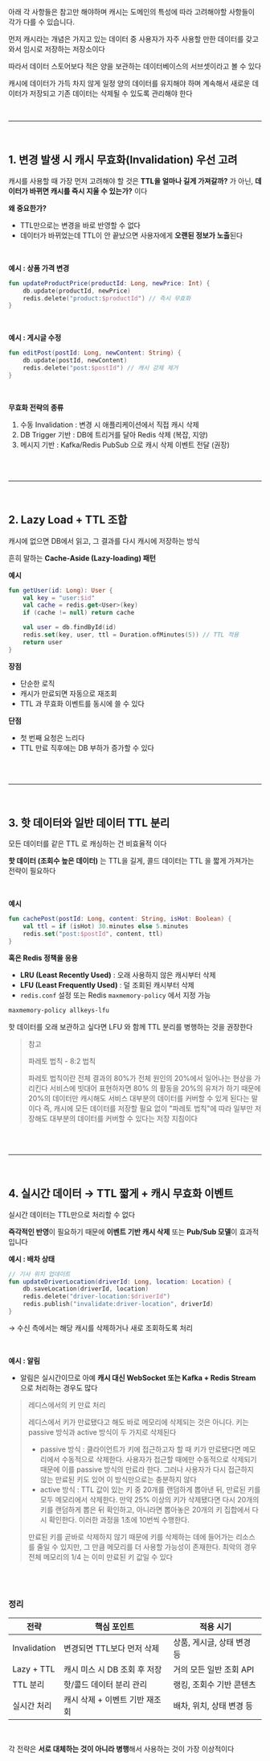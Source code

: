 아래 각 사항들은 참고만 해야하며 캐시는 도메인의 특성에 따라 고려해야할 사항들이 각가 다를 수 있습니다.

먼저 캐시라는 개념은 가지고 있는 데이터 중 사용자가 자주 사용할 만한 데이터를 갖고 와서 임시로 저장하는 저장소이다

따라서 데이터 스토어보다 적은 양을 보관하는 데이터베이스의 서브셋이라고 볼 수 있다

캐시에 데이터가 가득 차지 않게 일정 양의 데이터를 유지해야 하며 계속해서 새로운 데이터가 저장되고 기존 데이터는 삭제될 수 있도록 관리해야 한다

</br>

---

</br>

## 1. 변경 발생 시 캐시 무효화(Invalidation) 우선 고려

캐시를 사용할 때 가장 먼저 고려해야 할 것은 **TTL을 얼마나 길게 가져갈까?** 가 아닌, **데이터가 바뀌면 캐시를 즉시 지울 수 있는가?** 이다

**왜 중요한가?**

- TTL만으로는 변경을 바로 반영할 수 없다
- 데이터가 바뀌었는데 TTL이 안 끝났으면 사용자에게 **오랜된 정보가 노출**된다

</br>

**예시 : 상품 가격 변경**

```kotlin
fun updateProductPrice(productId: Long, newPrice: Int) {
    db.update(productId, newPrice)
    redis.delete("product:$productId") // 즉시 무효화
}
```

</br>

**예시 : 게시글 수정**

```kotlin
fun editPost(postId: Long, newContent: String) {
    db.update(postId, newContent)
    redis.delete("post:$postId") // 캐시 강제 제거
}
```

</br>

**무효화 전략의 종류**

1. 수동 Invalidation : 변경 시 애플리케이션에서 직접 캐시 삭제
2. DB Trigger 기반 : DB에 트리거를 달아 Redis 삭제 (복잡, 지양)
3. 메시지 기반 : Kafka/Redis PubSub 으로 캐시 삭제 이벤트 전달 (권장)

</br>
</br>

---

</br>

## 2. Lazy Load + TTL 조합

캐시에 없으면 DB에서 읽고, 그 결과를 다시 캐시에 저장하는 방식

흔히 말하는 **Cache-Aside (Lazy-loading) 패턴**

**예시**

```kotlin
fun getUser(id: Long): User {
    val key = "user:$id"
    val cache = redis.get<User>(key)
    if (cache != null) return cache

    val user = db.findById(id)
    redis.set(key, user, ttl = Duration.ofMinutes(5)) // TTL 적용
    return user
}
```

**장점**

- 단순한 로직
- 캐시가 만료되면 자동으로 재조회
- TTL 과 무효화 이벤트를 동시에 쓸 수 있다

**단점**

- 첫 번째 요청은 느리다
- TTL 만료 직후에는 DB 부하가 증가할 수 있다

</br>
</br>

---

</br>

## 3. 핫 데이터와 일반 데이터 TTL 분리

모든 데이터를 같은 TTL 로 캐싱하는 건 비효율적 이다

**핫 데이터 (조회수 높은 데이터)** 는 TTL을 길게, 콜드 데이터는 TTL 을 짧게 가져가는 전략이 필요하다

</br>

**예시**

```kotlin
fun cachePost(postId: Long, content: String, isHot: Boolean) {
    val ttl = if (isHot) 30.minutes else 5.minutes
    redis.set("post:$postId", content, ttl)
}
```

**혹은 Redis 정책을 응용**

- **LRU (Least Recently Used)** : 오래 사용하지 않은 캐시부터 삭제
- **LFU (Least Frequently Used)** : 덜 조회된 캐시부터 삭제
- `redis.conf` 설정 또는 Redis `maxmemory-policy` 에서 지정 가능

```bash
maxmemory-policy allkeys-lfu
```

핫 데이터를 오래 보관하고 싶다면 LFU 와 함께 TTL 분리를 병행하는 것을 권장한다

> 참고
>
> 파레토 법칙 - 8:2 법칙
>
> 파레토 법칙이란 전체 결과의 80%가 전체 원인의 20%에서 일어나는 현상을 가리킨다
> 서비스에 빗대어 표현하자면 80% 의 활동을 20%의 유저가 하기 때문에 20%의 데이터만 캐시해도 서비스 대부분의 데이터를 커버할 수 있게 된다는 말이다
> 즉, 캐시에 모든 데이터를 저장할 필요 없이 "파레토 법칙"에 따라 일부만 저장해도 대부분의 데이터를 커버할 수 있다는 저장 지침이다

</br>
</br>

---

</br>

## 4. 실시간 데이터 → TTL 짧게 + 캐시 무효화 이벤트

실시간 데이터는 TTL만으로 처리할 수 없다

**즉각적인 반영**이 필요하기 때문에 **이벤트 기반 캐시 삭제** 또는 **Pub/Sub 모델**이 효과적입니다

**예시 : 배차 상태**

```kotlin
// 기사 위치 업데이트
fun updateDriverLocation(driverId: Long, location: Location) {
    db.saveLocation(driverId, location)
    redis.delete("driver-location:$driverId")
    redis.publish("invalidate:driver-location", driverId)
}
```

→ 수신 측에서는 해당 캐시를 삭제하거나 새로 조회하도록 처리

</br>

**예시 : 알림**

- 알림은 실시간이므로 아예 **캐시 대신 WebSocket 또는 Kafka + Redis Stream**으로 처리하는 경우도 많다

> 레디스에서의 키 만료 처리
>
> 레디스에서 키가 만료됐다고 해도 바로 메모리에 삭제되는 것은 아니다. 키는 passive 방식과 active 방식이 두 가지로 삭제된다
>
> - passive 방식 : 클라이언트가 키에 접근하고자 할 때 키가 만료됐다면 메모리에서 수동적으로 삭제한다. 사용자가 접근할 때에만 수동적으로 삭제되기 때문에 이를 passive 방식의 만료라 한다. 그러나 사용자가 다시 접근하지 않는 만료된 키도 있어 이 방식만으로는 충분하지 않다
> - active 방식 : TTL 값이 있는 키 중 20개를 랜덤하게 뽑아낸 뒤, 만료된 키를 모두 메모리에서 삭제한다. 만약 25% 이상의 키가 삭제됐다면 다시 20개의 키를 랜덤하게 뽑은 뒤 확인하고, 아니라면 뽑아놓은 20개의 키 집합에서 다시 확인한다. 이러한 과정을 1초에 10번씩 수행한다.
>
> 만료된 키를 곧바로 삭제하지 않기 때문에 키를 삭제하는 데에 들어가는 리소스를 줄일 수 있지만, 그 만큼 메모리를 더 사용할 가능성이 존재한다. 최악의 경우 전체 메모리의 1/4 는 이미 만료된 키 값일 수 있다

</br>
</br>

### 정리

| 전략         | 핵심 포인트                    | 적용 시기                  |
| ------------ | ------------------------------ | -------------------------- |
| Invalidation | 변경되면 TTL보다 먼저 삭제     | 상품, 게시글, 상태 변경 등 |
| Lazy + TTL   | 캐시 미스 시 DB 조회 후 저장   | 거의 모든 일반 조회 API    |
| TTL 분리     | 핫/콜드 데이터 분리 관리       | 랭킹, 조회수 기반 콘텐츠   |
| 실시간 처리  | 캐시 삭제 + 이벤트 기반 재조회 | 배차, 위치, 상태 변경 등   |

</br>

각 전략은 **서로 대체하는 것이 아니라 병행**해서 사용하는 것이 가장 이상적이다
